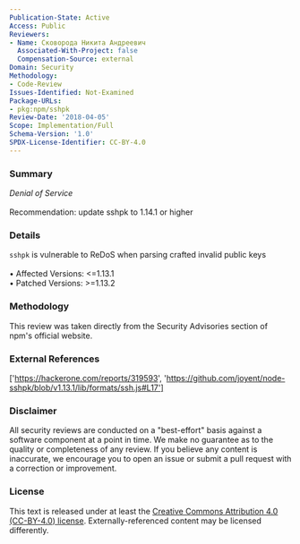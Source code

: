 ```yaml
---
Publication-State: Active
Access: Public
Reviewers:
- Name: Сковорода Никита Андреевич
  Associated-With-Project: false
  Compensation-Source: external
Domain: Security
Methodology:
- Code-Review
Issues-Identified: Not-Examined
Package-URLs:
- pkg:npm/sshpk
Review-Date: '2018-04-05'
Scope: Implementation/Full
Schema-Version: '1.0'
SPDX-License-Identifier: CC-BY-4.0
---
```

### Summary
*Denial of Service*<br><br>Recommendation: update sshpk to 1.14.1 or higher
### Details
`sshpk` is vulnerable to ReDoS when parsing crafted invalid public keys
<br><br>• Affected Versions: <=1.13.1
<br>• Patched Versions: >=1.13.2
### Methodology
This review was taken directly from the Security Advisories section of npm's official website.
### External References
['https://hackerone.com/reports/319593', 'https://github.com/joyent/node-sshpk/blob/v1.13.1/lib/formats/ssh.js#L17']
### Disclaimer
All security reviews are conducted on a "best-effort" basis against a software component at a point in time. We make no guarantee as to the quality or completeness of any review. If you believe any content is inaccurate, we encourage you to open an issue or submit a pull request with a correction or improvement.
### License
This text is released under at least the [Creative Commons Attribution 4.0 (CC-BY-4.0) license](https://creativecommons.org/licenses/by/4.0/legalcode.txt). Externally-referenced content may be licensed differently.
